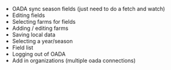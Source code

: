 - OADA sync season fields (just need to do a fetch and watch)
- Editing fields
- Selecting farms for fields
- Adding / editing farms
- Saving local data
- Selecting a year/season
- Field list
- Logging out of OADA
- Add in organizations (multiple oada connections)
